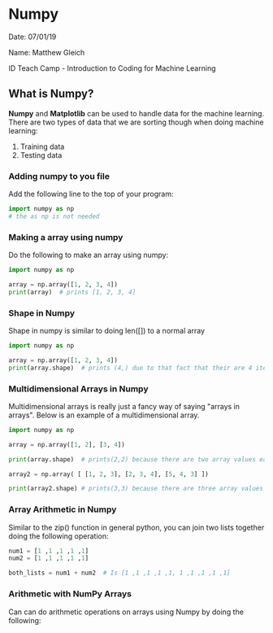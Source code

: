 # Numpy
Date: 07/01/19

Name: Matthew Gleich

ID Teach Camp - Introduction to Coding for Machine Learning

## What is Numpy?
**Numpy** and **Matplotlib** can be used to handle data for the machine learning.
There are two types of data that we are sorting though when doing machine learning:
1. Training data
2. Testing data

### Adding numpy to you file
Add the following line to the top of your program:

```python
import numpy as np
# the as np is not needed
```

### Making a array using numpy
Do the following to make an array using numpy:

```python
import numpy as np

array = np.array([1, 2, 3, 4])
print(array)  # prints [1, 2, 3, 4]
```

### Shape in Numpy
Shape in numpy is similar to doing len([]) to a normal array

```python
import numpy as np

array = np.array([1, 2, 3, 4])
print(array.shape)  # prints (4,) due to that fact that their are 4 items in the list
```

### Multidimensional Arrays in Numpy
Multidimensional arrays is really just a fancy way of saying "arrays in arrays". Below is an example of a multidimensional array.
```python
import numpy as np

array = np.array([1, 2], [3, 4])

print(array.shape)  # prints(2,2) because there are two array values each with two values

array2 = np.array( [ [1, 2, 3], [2, 3, 4], [5, 4, 3] ])

print(array2.shape) # prints(3,3) because there are three array values each with three values
```

### Array Arithmetic in Numpy
Similar to the zip() function in general python, you can join two lists together doing the following operation:
```python
num1 = [1 ,1 ,1 ,1 ,1]
num2 = [1 ,1 ,1 ,1 ,1]

both_lists = num1 + num2  # Is [1 ,1 ,1 ,1 ,1, 1 ,1 ,1 ,1 ,1]
```

### Arithmetic with NumPy Arrays
Can can do arithmetic operations on arrays using Numpy by doing the following:

```python

```
